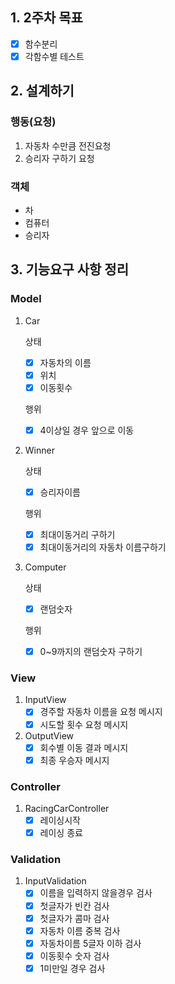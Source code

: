 ## 1. 2주차 목표
- [x] 함수분리
- [x] 각함수별 테스트

## 2. 설계하기
### 행동(요청)
1. 자동차 수만큼 전진요청
2. 승리자 구하기 요청

### 객체
- 차
- 컴퓨터
- 승리자

## 3. 기능요구 사항 정리

### Model
1. Car

   상태
   - [x] 자동차의 이름
   - [x] 위치
   - [x] 이동횟수
   
   행위
   - [x] 4이상일 경우 앞으로 이동


2. Winner
   
   상태
    - [x] 승리자이름

   행위
   - [x] 최대이동거리 구하기
   - [x] 최대이동거리의 자동차 이름구하기

3. Computer
   
   상태
   -[x] 랜덤숫자
   
   행위
   - [x] 0~9까지의 랜덤숫자 구하기

### View
1. InputView
    - [x] 경주할 자동차 이름을 요청 메시지
    - [x] 시도할 횟수 요청 메시지

2. OutputView
   - [x] 회수별 이동 결과 메시지
   - [x] 최종 우승자 메시지

### Controller
1. RacingCarController
   - [x] 레이싱시작
   - [x] 레이싱 종료

### Validation
1. InputValidation
   - [x] 이름을 입력하지 않을경우 검사
   - [x] 첫글자가 빈칸 검사
   - [x] 첫글자가 콤마 검사
   - [x] 자동차 이름 중복 검사
   - [x] 자동차이름 5글자 이하 검사
   - [x] 이동횟수 숫자 검사
   - [x] 1미만일 경우 검사